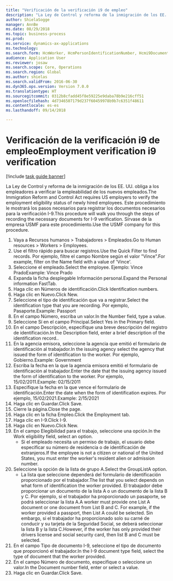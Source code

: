 ```yaml
--- 
title: "Verificación de la verificación i9 de empleo"
description: "La Ley de Control y reforma de la inmigración de los EE. UU. obliga a los empleadores a verificar la empleabilidad de los nuevos empleados."
author: ShielaSogge
manager: AnnBe
ms.date: 08/29/2018
ms.topic: business-process
ms.prod: 
ms.service: dynamics-ax-applications
ms.technology: 
ms.search.form: HcmWorker, HcmPersonIdentificationNumber, Hcmi9Document
audience: Application User
ms.reviewer: josaw
ms.search.scope: Core, Operations
ms.search.region: Global
ms.author: shielas
ms.search.validFrom: 2016-06-30
ms.dyn365.ops.version: Version 7.0.0
ms.translationtype: HT
ms.sourcegitcommit: 0312b8cfadd45f8e59225e9daba78b9e216cff51
ms.openlocfilehash: 4d7346507179d237f60459978b9b7c6351f48611
ms.contentlocale: es-es
ms.lasthandoff: 09/14/2018

---
```

# <a name="employment-verification-i9-verification"></a><span data-ttu-id="c93e5-103">Verificación de la verificación i9 de empleo</span><span class="sxs-lookup"><span data-stu-id="c93e5-103">Employment verification i9 verification</span></span>

[!include [task guide banner](../../../includes/task-guide-banner.md)]

<span data-ttu-id="c93e5-104">La Ley de Control y reforma de la inmigración de los EE. UU. obliga a los empleadores a verificar la empleabilidad de los nuevos empleados.</span><span class="sxs-lookup"><span data-stu-id="c93e5-104">The Immigration Reform and Control Act requires US employers to verify the employment eligibility status of newly hired employees.</span></span> <span data-ttu-id="c93e5-105">Este procedimiento le mostrará los pasos necesarios para registrar los documentos necesarios para la verificación I-9.</span><span class="sxs-lookup"><span data-stu-id="c93e5-105">This procedure will walk you through the steps of recording the necessary documents for I-9 verification.</span></span> <span data-ttu-id="c93e5-106">Sírvase de la empresa USMF para este procedimiento.</span><span class="sxs-lookup"><span data-stu-id="c93e5-106">Use the USMF company for this procedure.</span></span>

1. <span data-ttu-id="c93e5-107">Vaya a Recursos humanos > Trabajadores > Empleados.</span><span class="sxs-lookup"><span data-stu-id="c93e5-107">Go to Human resources > Workers > Employees.</span></span>
2. <span data-ttu-id="c93e5-108">Use el filtro rápido para buscar registros.</span><span class="sxs-lookup"><span data-stu-id="c93e5-108">Use the Quick Filter to find records.</span></span> <span data-ttu-id="c93e5-109">Por ejemplo, filtre el campo Nombre según el valor "Vince".</span><span class="sxs-lookup"><span data-stu-id="c93e5-109">For example, filter on the Name field with a value of 'Vince'.</span></span>
3. <span data-ttu-id="c93e5-110">Seleccione el empleado.</span><span class="sxs-lookup"><span data-stu-id="c93e5-110">Select the employee.</span></span> <span data-ttu-id="c93e5-111">Ejemplo: Vince Prado</span><span class="sxs-lookup"><span data-stu-id="c93e5-111">Example: Vince Prado</span></span>
4. <span data-ttu-id="c93e5-112">Expanda la ficha desplegable Información personal.</span><span class="sxs-lookup"><span data-stu-id="c93e5-112">Expand the Personal information FastTab.</span></span>
5. <span data-ttu-id="c93e5-113">Haga clic en Números de identificación.</span><span class="sxs-lookup"><span data-stu-id="c93e5-113">Click Identification numbers.</span></span>
6. <span data-ttu-id="c93e5-114">Haga clic en Nuevo.</span><span class="sxs-lookup"><span data-stu-id="c93e5-114">Click New.</span></span>
7. <span data-ttu-id="c93e5-115">Seleccione el tipo de identificación que va a registrar.</span><span class="sxs-lookup"><span data-stu-id="c93e5-115">Select the identification type that you are recording.</span></span> <span data-ttu-id="c93e5-116">Por ejemplo, Pasaporte.</span><span class="sxs-lookup"><span data-stu-id="c93e5-116">Example: Passport</span></span>
8. <span data-ttu-id="c93e5-117">En el campo Número, escriba un valor.</span><span class="sxs-lookup"><span data-stu-id="c93e5-117">In the Number field, type a value.</span></span>
9. <span data-ttu-id="c93e5-118">Seleccione Sí en el campo Principal.</span><span class="sxs-lookup"><span data-stu-id="c93e5-118">Select Yes in the Primary field.</span></span>
10. <span data-ttu-id="c93e5-119">En el campo Descripción, especifique una breve descripción del registro de identificación.</span><span class="sxs-lookup"><span data-stu-id="c93e5-119">In the Description field, enter a brief description of the identification record..</span></span>
11. <span data-ttu-id="c93e5-120">En la agencia emisora, seleccione la agencia que emitió el formulario de identificación al trabajador.</span><span class="sxs-lookup"><span data-stu-id="c93e5-120">In the issuing agency select the agency that issued the form of identification to the worker.</span></span> <span data-ttu-id="c93e5-121">Por ejemplo, Gobierno.</span><span class="sxs-lookup"><span data-stu-id="c93e5-121">Example: Government</span></span>
12. <span data-ttu-id="c93e5-122">Escriba la fecha en la que la agencia emisora emitió el formulario de identificación al trabajador.</span><span class="sxs-lookup"><span data-stu-id="c93e5-122">Enter the date that the issuing agency issued the form of identification to the worker.</span></span> <span data-ttu-id="c93e5-123">Por ejemplo, 15/02/2011.</span><span class="sxs-lookup"><span data-stu-id="c93e5-123">Example: 02/15/2011</span></span>
13. <span data-ttu-id="c93e5-124">Especifique la fecha en la que vence el formulario de identificación.</span><span class="sxs-lookup"><span data-stu-id="c93e5-124">Enter the date when the form of identification expires.</span></span> <span data-ttu-id="c93e5-125">Por ejemplo, 15/02/2021.</span><span class="sxs-lookup"><span data-stu-id="c93e5-125">Example: 2/15/2021</span></span>
14. <span data-ttu-id="c93e5-126">Haga clic en Guardar.</span><span class="sxs-lookup"><span data-stu-id="c93e5-126">Click Save.</span></span>
15. <span data-ttu-id="c93e5-127">Cierre la página.</span><span class="sxs-lookup"><span data-stu-id="c93e5-127">Close the page.</span></span>
16. <span data-ttu-id="c93e5-128">Haga clic en la ficha Empleo.</span><span class="sxs-lookup"><span data-stu-id="c93e5-128">Click the Employment tab.</span></span>
17. <span data-ttu-id="c93e5-129">Haga clic en I-9.</span><span class="sxs-lookup"><span data-stu-id="c93e5-129">Click I-9.</span></span>
18. <span data-ttu-id="c93e5-130">Haga clic en Nuevo.</span><span class="sxs-lookup"><span data-stu-id="c93e5-130">Click New.</span></span>
19. <span data-ttu-id="c93e5-131">En el campo Elegibilidad para el trabajo, seleccione una opción.</span><span class="sxs-lookup"><span data-stu-id="c93e5-131">In the Work eligibility field, select an option.</span></span>
    * <span data-ttu-id="c93e5-132">Si el empleado necesita un permiso de trabajo, el usuario debe especificar su número de residencia o de identificación de extranjeros.</span><span class="sxs-lookup"><span data-stu-id="c93e5-132">If the employee is not a citizen or national of the United States, you must enter the worker's resident alien or admission number.</span></span>  
20. <span data-ttu-id="c93e5-133">Seleccione la opción de la lista de grupo A.</span><span class="sxs-lookup"><span data-stu-id="c93e5-133">Select the GroupListA option.</span></span>
    * <span data-ttu-id="c93e5-134">La lista que seleccione dependerá del formulario de identificación proporcionado por el trabajador.</span><span class="sxs-lookup"><span data-stu-id="c93e5-134">The list that you select depends on what form of identification the worker provided.</span></span> <span data-ttu-id="c93e5-135">El trabajador debe proporcionar un documento de la lista A o un documento de la lista B y C. Por ejemplo, si el trabajador ha proporcionado un pasaporte, se podrá seleccionar la lista A.</span><span class="sxs-lookup"><span data-stu-id="c93e5-135">A worker must provide one List A document or one document from List B and C. For example, if the worker provided a passport, then List A could be selected.</span></span> <span data-ttu-id="c93e5-136">Sin embargo, si el trabajador ha proporcionado solo su carné de conducir y su tarjeta de la Seguridad Social, se deberá seleccionar la lista B y la lista C.</span><span class="sxs-lookup"><span data-stu-id="c93e5-136">However, if the worker has only provided their drivers license and social security card, then list B and C must be selected.</span></span>  
21. <span data-ttu-id="c93e5-137">En el campo Tipo de documento I-9, seleccione el tipo de documento que proporcionó el trabajador.</span><span class="sxs-lookup"><span data-stu-id="c93e5-137">In the I-9 document type field, select the type of document that the worker provided.</span></span>
22. <span data-ttu-id="c93e5-138">En el campo Número de documento, especifique o seleccione un valor.</span><span class="sxs-lookup"><span data-stu-id="c93e5-138">In the Document number field, enter or select a value.</span></span>
23. <span data-ttu-id="c93e5-139">Haga clic en Guardar.</span><span class="sxs-lookup"><span data-stu-id="c93e5-139">Click Save.</span></span>


